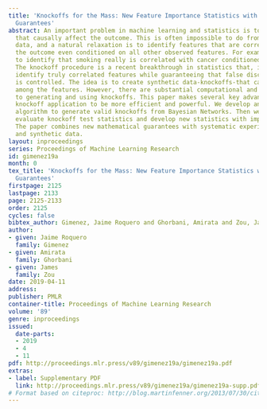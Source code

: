 ```yaml
---
title: 'Knockoffs for the Mass: New Feature Importance Statistics with False Discovery
  Guarantees'
abstract: An important problem in machine learning and statistics is to identify features
  that causally affect the outcome. This is often impossible to do from purely observational
  data, and a natural relaxation is to identify features that are correlated with
  the outcome even conditioned on all other observed features. For example, we want
  to identify that smoking really is correlated with cancer conditioned on demographics.
  The knockoff procedure is a recent breakthrough in statistics that, in theory, can
  identify truly correlated features while guaranteeing that false discovery rate
  is controlled. The idea is to create synthetic data-knockoffs-that capture correlations
  among the features. However, there are substantial computational and practical challenges
  to generating and using knockoffs. This paper makes several key advances that enable
  knockoff application to be more efficient and powerful. We develop an efficient
  algorithm to generate valid knockoffs from Bayesian Networks. Then we systematically
  evaluate knockoff test statistics and develop new statistics with improved power.
  The paper combines new mathematical guarantees with systematic experiments on real
  and synthetic data.
layout: inproceedings
series: Proceedings of Machine Learning Research
id: gimenez19a
month: 0
tex_title: 'Knockoffs for the Mass: New Feature Importance Statistics with False Discovery
  Guarantees'
firstpage: 2125
lastpage: 2133
page: 2125-2133
order: 2125
cycles: false
bibtex_author: Gimenez, Jaime Roquero and Ghorbani, Amirata and Zou, James
author:
- given: Jaime Roquero
  family: Gimenez
- given: Amirata
  family: Ghorbani
- given: James
  family: Zou
date: 2019-04-11
address: 
publisher: PMLR
container-title: Proceedings of Machine Learning Research
volume: '89'
genre: inproceedings
issued:
  date-parts:
  - 2019
  - 4
  - 11
pdf: http://proceedings.mlr.press/v89/gimenez19a/gimenez19a.pdf
extras:
- label: Supplementary PDF
  link: http://proceedings.mlr.press/v89/gimenez19a/gimenez19a-supp.pdf
# Format based on citeproc: http://blog.martinfenner.org/2013/07/30/citeproc-yaml-for-bibliographies/
---
```

